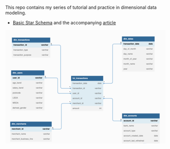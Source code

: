 This repo contains my series of tutorial and practice in dimensional data modeling.
- <a href="https://github.com/Balurc/data_modeling/blob/main/dimensional_model/basic_star_schema.sql">Basic Star Schema</a> and the accompanying <a href="https://medium.com/@baluramachandra90/implementing-star-schema-in-snowflake-data-warehouse-1f890cdda952">article</a>

![](credit_debit_transaction.png)
